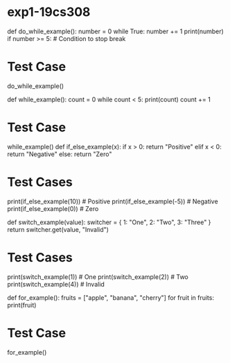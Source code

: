 # exp1-19cs308
def do_while_example():
    number = 0
    while True:
        number += 1
        print(number)
        if number >= 5:  # Condition to stop
            break

# Test Case
do_while_example()

def while_example():
    count = 0
    while count < 5:
        print(count)
        count += 1

# Test Case
while_example()
def if_else_example(x):
    if x > 0:
        return "Positive"
    elif x < 0:
        return "Negative"
    else:
        return "Zero"

# Test Cases
print(if_else_example(10))  # Positive
print(if_else_example(-5))  # Negative
print(if_else_example(0))   # Zero

def switch_example(value):
    switcher = {
        1: "One",
        2: "Two",
        3: "Three"
    }
    return switcher.get(value, "Invalid")

# Test Cases
print(switch_example(1))  # One
print(switch_example(2))  # Two
print(switch_example(4))  # Invalid

def for_example():
    fruits = ["apple", "banana", "cherry"]
    for fruit in fruits:
        print(fruit)

# Test Case
for_example()
